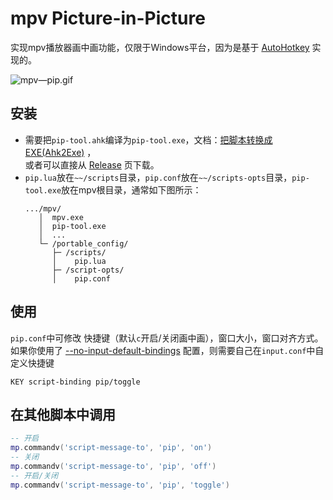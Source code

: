 # mpv Picture-in-Picture
实现mpv播放器画中画功能，仅限于Windows平台，因为是基于 [AutoHotkey](https://www.autohotkey.com/) 实现的。

![mpv—pip.gif](https://github.com/verygoodlee/mpv-pip/blob/master/mpv—pip.gif)

## 安装
- 需要把`pip-tool.ahk`编译为`pip-tool.exe`，文档：[把脚本转换成 EXE(Ahk2Exe)](https://wyagd001.github.io/v2/docs/Scripts.htm#ahk2exe) ，\
  或者可以直接从 [Release](https://github.com/verygoodlee/mpv-pip/releases) 页下载。
- `pip.lua`放在`~~/scripts`目录，`pip.conf`放在`~~/scripts-opts`目录，`pip-tool.exe`放在mpv根目录，通常如下图所示：
    ```
    .../mpv/
       │  mpv.exe 
       │  pip-tool.exe
       │  ...
       └─ /portable_config/
          ├─ /scripts/
          │    pip.lua
          ├─ /script-opts/
          │    pip.conf
    ```
## 使用
`pip.conf`中可修改 快捷键（默认`c`开启/关闭画中画），窗口大小，窗口对齐方式。\
如果你使用了 [--no-input-default-bindings](https://mpv.io/manual/stable/#options-no-input-default-bindings) 配置，则需要自己在`input.conf`中自定义快捷键
```
KEY script-binding pip/toggle
```

## 在其他脚本中调用
```lua
-- 开启
mp.commandv('script-message-to', 'pip', 'on')
-- 关闭
mp.commandv('script-message-to', 'pip', 'off')
-- 开启/关闭
mp.commandv('script-message-to', 'pip', 'toggle')
```

